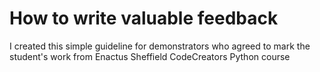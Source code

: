 # How to write valuable feedback
I created this simple guideline for demonstrators who agreed to mark the student's work from Enactus Sheffield CodeCreators Python course
